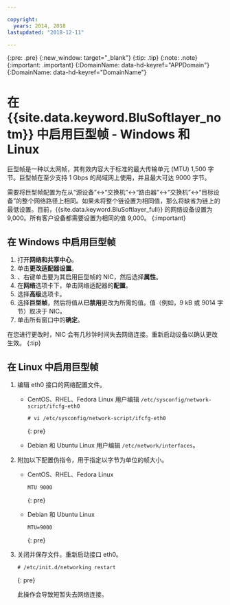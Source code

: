 ```yaml
---

copyright:
  years: 2014, 2018
lastupdated: "2018-12-11"

---
```

{:pre: .pre}
{:new_window: target="_blank"}
{:tip: .tip}
{:note: .note}
{:important: .important}
{:DomainName: data-hd-keyref="APPDomain"}
{:DomainName: data-hd-keyref="DomainName"}


# 在 {{site.data.keyword.BluSoftlayer_notm}} 中启用巨型帧 - Windows 和 Linux

巨型帧是一种以太网帧，其有效内容大于标准的最大传输单元 (MTU) 1,500 字节。巨型帧在至少支持 1 Gbps 的局域网上使用，并且最大可达 9000 字节。

需要将巨型帧配置为在从“源设备”<->“交换机”<->“路由器”<->“交换机”<->“目标设备”的整个网络路径上相同。如果未将整个链设置为相同值，那么将缺省为链上的最低设置。目前，{{site.data.keyword.BluSoftlayer_full}} 的网络设备设置为 9,000。所有客户设备都需要设置为相同的值 9,000。
{:important}

## 在 Windows 中启用巨型帧

1. 打开**网络和共享中心**。
2. 单击**更改适配器设置**。
3.  、右键单击要为其启用巨型帧的 NIC，然后选择**属性**。
4. 在**网络**选项卡下，单击网络适配器的**配置**。
5. 选择**高级**选项卡。
6. 选择**巨型帧**，然后将值从**已禁用**更改为所需的值。值（例如，9 kB 或 9014 字节）取决于 NIC。
7. 单击所有窗口中的**确定**。

在您进行更改时，NIC 会有几秒钟时间失去网络连接。重新启动设备以确认更改生效。
{:tip}


## 在 Linux 中启用巨型帧

1. 编辑 eth0 接口的网络配置文件。
   - CentOS、RHEL、Fedora Linux 用户编辑 `/etc/sysconfig/network-script/ifcfg-eth0`
     ```
     # vi /etc/sysconfig/network-script/ifcfg-eth0
     ```
     {: pre}

   - Debian 和 Ubuntu Linux 用户编辑 `/etc/network/interfaces`。

2. 附加以下配置伪指令，用于指定以字节为单位的帧大小。
   - CentOS、RHEL、Fedora Linux
     ```
     MTU 9000
     ```
     {: pre}

   - Debian 和 Ubuntu Linux
     ```
     MTU=9000 
     ```
     {: pre}

3. 关闭并保存文件。重新启动接口 eth0。
   ```
   # /etc/init.d/networking restart
   ```
   {: pre}

   此操作会导致短暂失去网络连接。
